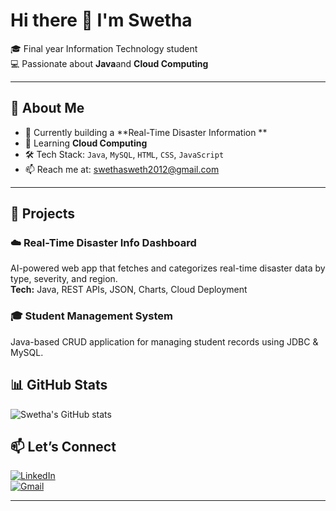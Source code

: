 # Hi there 👋 I'm Swetha

🎓 Final year Information Technology student  
💻 Passionate about **Java**and **Cloud Computing**

---

## 🚀 About Me

- 🔭 Currently building a **Real-Time Disaster Information **
- 🌱 Learning **Cloud Computing** 
- 🛠️ Tech Stack: `Java`, `MySQL`, `HTML`, `CSS`, `JavaScript`
- 📫 Reach me at: swethasweth2012@gmail.com

---

## 💼 Projects

### ☁️ Real-Time Disaster Info Dashboard  
AI-powered web app that fetches and categorizes real-time disaster data by type, severity, and region.  
**Tech:** Java, REST APIs, JSON, Charts, Cloud Deployment

### 🎓 Student Management System  
Java-based CRUD application for managing student records using JDBC & MySQL.


## 📊 GitHub Stats

![Swetha's GitHub stats](https://github-readme-stats.vercel.app/api?username=swetha201204&show_icons=true&theme=default)


## 📫 Let’s Connect

[![LinkedIn](https://img.shields.io/badge/LinkedIn-blue?style=flat&logo=linkedin)](https://www.linkedin.com/in/swetha-s1306)  
[![Gmail](https://img.shields.io/badge/Email-D14836?style=flat&logo=gmail&logoColor=white)](mailto:swethasweth2012@gmail.com)

---



